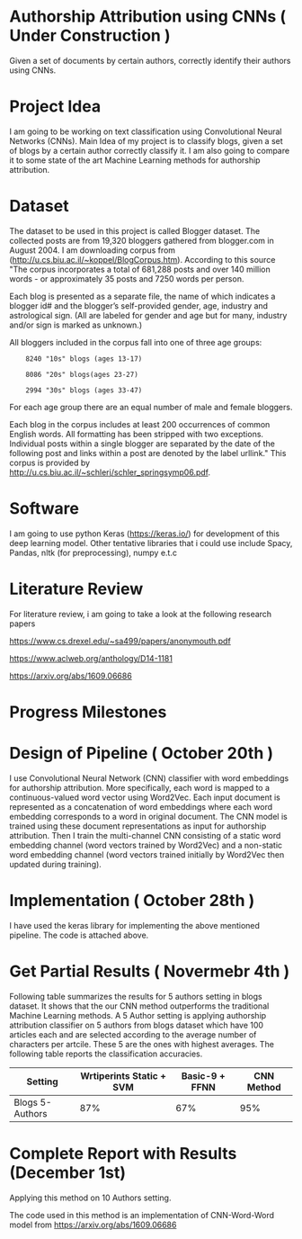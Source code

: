 # Authorship Attribution using CNNs ( Under Construction )
Given a set of documents by certain authors, correctly identify their authors using CNNs.

# Project Idea
I am going to be working on text classification using Convolutional Neural Networks (CNNs). Main Idea of my project is to classify blogs, given a set of blogs by a certain author correctly classify it. I am also going to compare it to some state of the art Machine Learning methods for authorship attribution.

# Dataset
The dataset to be used in this project is called Blogger dataset. The collected posts are from 19,320 bloggers gathered from blogger.com in August 2004. I am downloading corpus from (http://u.cs.biu.ac.il/~koppel/BlogCorpus.htm). According to this source "The corpus incorporates a total of 681,288 posts and over 140 million words - or approximately 35 posts and 7250 words per person.  

Each blog is presented as a separate file, the name of which indicates a blogger id# and the blogger’s self-provided gender, age, industry and astrological sign. (All are labeled for gender and age but for many, industry and/or sign is marked as unknown.)

All bloggers included in the corpus fall into one of three age groups:

        8240 "10s" blogs (ages 13-17)

        8086 "20s" blogs(ages 23-27)

        2994 "30s" blogs (ages 33-47)

For each age group there are an equal number of male and female bloggers.   

Each blog in the corpus includes at least 200 occurrences of common English words. All formatting has been stripped with two exceptions. Individual posts within a single blogger are separated by the date of the following post and links within a post are denoted by the label urllink." 
This corpus is provided by http://u.cs.biu.ac.il/~schlerj/schler_springsymp06.pdf.

# Software
I am going to use python Keras (https://keras.io/) for development of this deep learning model. Other tentative libraries that i could use include Spacy, Pandas, nltk (for preprocessing), numpy e.t.c

# Literature Review
For literature review, i am going to take a look at the following research papers

https://www.cs.drexel.edu/~sa499/papers/anonymouth.pdf

https://www.aclweb.org/anthology/D14-1181

https://arxiv.org/abs/1609.06686

# Progress Milestones

# Design of Pipeline           ( October 20th )
I use Convolutional Neural Network (CNN) classifier with word embeddings for authorship attribution. More specifically, each word is mapped to a continuous-valued word vector using Word2Vec. Each input document is represented as a concatenation of word embeddings where each word embedding corresponds to a word in original document. The CNN model is trained using these document representations as input for authorship attribution. Then I train the multi-channel CNN consisting of a static word embedding channel (word vectors trained by Word2Vec) and a non-static word embedding channel (word vectors trained initially by Word2Vec then updated during training).

# Implementation               ( October 28th )
I have used the keras library for implementing the above mentioned pipeline. The code is attached above.

# Get Partial Results          ( Novermebr 4th )
Following table summarizes the results for 5 authors setting in blogs dataset. It shows that the our CNN method outperforms the traditional Machine Learning methods. A 5 Author setting is applying authorship attribution classifier on 5 authors from blogs dataset which have 100 articles each and are selected according to the average number of characters per artcile. These 5 are the ones with highest averages. The following table reports the classification accuracies.

|Setting   |Wrtiperints Static + SVM   |Basic-9 + FFNN   | CNN Method   |
|---|---|---|---|
|Blogs 5-Authors   |87%   |67%   |95%   |

# Complete Report with Results (December 1st)
Applying this method on 10 Authors setting.

The code used in this method is an implementation of CNN-Word-Word model from https://arxiv.org/abs/1609.06686
